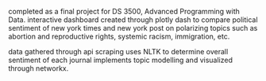 completed as a final project for DS 3500, Advanced Programming with Data. interactive dashboard created through plotly dash to compare political sentiment of new york times and new york post on polarizing topics such as abortion and reproductive rights, systemic racism, immigration, etc.

data gathered through api scraping
uses NLTK to determine overall sentiment of each journal
implements topic modelling and visualized through networkx.
